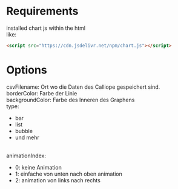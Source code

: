 # Requirements
installed chart js within the html<br>
like: <br>
```html
<script src="https://cdn.jsdelivr.net/npm/chart.js"></script>
```

# Options
csvFilename: Ort wo die Daten des Calliope gespeichert sind. <br>
borderColor: Farbe der Linie <br>
backgroundColor: Farbe des Inneren des Graphens <br>
type:
<ul>
    <li>bar</li>
    <li>list</li>
    <li>bubble</li>
    <li>und mehr</li>
</ul>
<br>
animationIndex:
<ul>
    <li>0: keine Animation</li>
    <li>1: einfache von unten nach oben animation</li>
    <li>2: animation von links nach rechts</li>
</ul>
